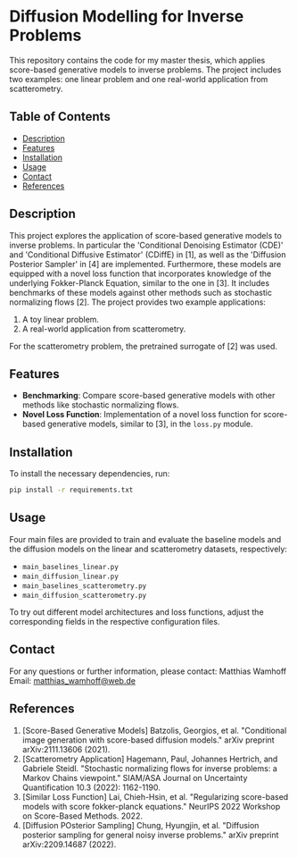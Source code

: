 # Diffusion Modelling for Inverse Problems

This repository contains the code for my master thesis, which applies score-based generative models to inverse problems. The project includes two examples: one linear problem and one real-world application from scatterometry.

## Table of Contents
- [Description](#description)
- [Features](#features)
- [Installation](#installation)
- [Usage](#usage)
- [Contact](#contact)
- [References](#references)

## Description
This project explores the application of score-based generative models to inverse problems. In particular the 'Conditional Denoising Estimator (CDE)' and 'Conditional Diffusive Estimator' (CDiffE) in [1], as well as the 'Diffusion Posterior Sampler' in [4] are implemented. Furthermore, these models are equipped with a novel loss function that incorporates knowledge of the underlying Fokker-Planck Equation, similar to the one in [3]. It includes benchmarks of these models against other methods such as stochastic normalizing flows [2]. The project provides two example applications:
1. A toy linear problem.
2. A real-world application from scatterometry.

For the scatterometry problem, the pretrained surrogate of [2] was used.

## Features
- **Benchmarking**: Compare score-based generative models with other methods like stochastic normalizing flows.
- **Novel Loss Function**: Implementation of a novel loss function for score-based generative models, similar to [3], in the `loss.py` module.

## Installation
To install the necessary dependencies, run:
```bash
pip install -r requirements.txt
```

## Usage
Four main files are provided to train and evaluate the baseline models and the diffusion models on the linear and scatterometry datasets, respectively:
- `main_baselines_linear.py`
- `main_diffusion_linear.py`
- `main_baselines_scatterometry.py`
- `main_diffusion_scatterometry.py`

To try out different model architectures and loss functions, adjust the corresponding fields in the respective configuration files.

## Contact
For any questions or further information, please contact:
Matthias Wamhoff  
Email: matthias_wamhoff@web.de

## References
1. [Score-Based Generative Models] Batzolis, Georgios, et al. "Conditional image generation with score-based diffusion models." arXiv preprint arXiv:2111.13606 (2021).
2. [Scatterometry Application] Hagemann, Paul, Johannes Hertrich, and Gabriele Steidl. "Stochastic normalizing flows for inverse problems: a Markov Chains viewpoint." SIAM/ASA Journal on Uncertainty Quantification 10.3 (2022): 1162-1190.
3. [Similar Loss Function] Lai, Chieh-Hsin, et al. "Regularizing score-based models with score fokker-planck equations." NeurIPS 2022 Workshop on Score-Based Methods. 2022.
4. [Diffusion POsterior Sampling] Chung, Hyungjin, et al. "Diffusion posterior sampling for general noisy inverse problems." arXiv preprint arXiv:2209.14687 (2022).


